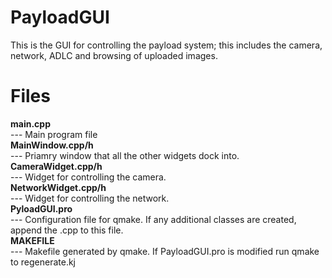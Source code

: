 PayloadGUI
==========
This is the GUI for controlling the payload system; this includes the camera, network, ADLC and browsing of uploaded images. 

Files
======
**main.cpp**\
--- Main program file\
**MainWindow.cpp/h**\
--- Priamry window that all the other widgets dock into.\
**CameraWidget.cpp/h**\
--- Widget for controlling the camera.\
**NetworkWidget.cpp/h**\
--- Widget for controlling the network.\
**PyloadGUI.pro**\
--- Configuration file for qmake. If any additional classes are created, append the .cpp to this file. \
**MAKEFILE**\
--- Makefile generated by qmake. If PayloadGUI.pro is modified run qmake to regenerate.kj
